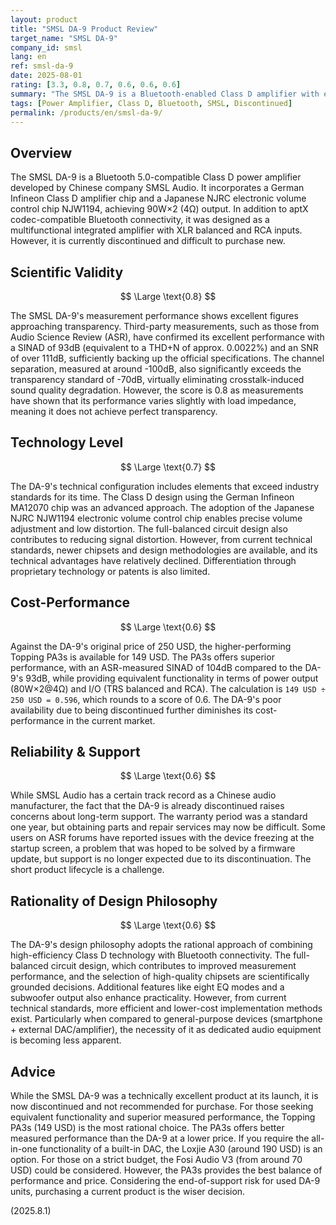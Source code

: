 ```yaml
---
layout: product
title: "SMSL DA-9 Product Review"
target_name: "SMSL DA-9"
company_id: smsl
lang: en
ref: smsl-da-9
date: 2025-08-01
rating: [3.3, 0.8, 0.7, 0.6, 0.6, 0.6]
summary: "The SMSL DA-9 is a Bluetooth-enabled Class D amplifier with excellent measured performance, but it is now discontinued and less competitive in cost-performance due to more affordable and higher-performing alternatives."
tags: [Power Amplifier, Class D, Bluetooth, SMSL, Discontinued]
permalink: /products/en/smsl-da-9/
---
```


## Overview

The SMSL DA-9 is a Bluetooth 5.0-compatible Class D power amplifier developed by Chinese company SMSL Audio. It incorporates a German Infineon Class D amplifier chip and a Japanese NJRC electronic volume control chip NJW1194, achieving 90W×2 (4Ω) output. In addition to aptX codec-compatible Bluetooth connectivity, it was designed as a multifunctional integrated amplifier with XLR balanced and RCA inputs. However, it is currently discontinued and difficult to purchase new.

## Scientific Validity

$$ \Large \text{0.8} $$

The SMSL DA-9's measurement performance shows excellent figures approaching transparency. Third-party measurements, such as those from Audio Science Review (ASR), have confirmed its excellent performance with a SINAD of 93dB (equivalent to a THD+N of approx. 0.0022%) and an SNR of over 111dB, sufficiently backing up the official specifications. The channel separation, measured at around -100dB, also significantly exceeds the transparency standard of -70dB, virtually eliminating crosstalk-induced sound quality degradation. However, the score is 0.8 as measurements have shown that its performance varies slightly with load impedance, meaning it does not achieve perfect transparency.

## Technology Level

$$ \Large \text{0.7} $$

The DA-9's technical configuration includes elements that exceed industry standards for its time. The Class D design using the German Infineon MA12070 chip was an advanced approach. The adoption of the Japanese NJRC NJW1194 electronic volume control chip enables precise volume adjustment and low distortion. The full-balanced circuit design also contributes to reducing signal distortion. However, from current technical standards, newer chipsets and design methodologies are available, and its technical advantages have relatively declined. Differentiation through proprietary technology or patents is also limited.

## Cost-Performance

$$ \Large \text{0.6} $$

Against the DA-9's original price of 250 USD, the higher-performing Topping PA3s is available for 149 USD. The PA3s offers superior performance, with an ASR-measured SINAD of 104dB compared to the DA-9's 93dB, while providing equivalent functionality in terms of power output (80W×2@4Ω) and I/O (TRS balanced and RCA). The calculation is `149 USD ÷ 250 USD = 0.596`, which rounds to a score of 0.6. The DA-9's poor availability due to being discontinued further diminishes its cost-performance in the current market.

## Reliability & Support

$$ \Large \text{0.6} $$

While SMSL Audio has a certain track record as a Chinese audio manufacturer, the fact that the DA-9 is already discontinued raises concerns about long-term support. The warranty period was a standard one year, but obtaining parts and repair services may now be difficult. Some users on ASR forums have reported issues with the device freezing at the startup screen, a problem that was hoped to be solved by a firmware update, but support is no longer expected due to its discontinuation. The short product lifecycle is a challenge.

## Rationality of Design Philosophy

$$ \Large \text{0.6} $$

The DA-9's design philosophy adopts the rational approach of combining high-efficiency Class D technology with Bluetooth connectivity. The full-balanced circuit design, which contributes to improved measurement performance, and the selection of high-quality chipsets are scientifically grounded decisions. Additional features like eight EQ modes and a subwoofer output also enhance practicality. However, from current technical standards, more efficient and lower-cost implementation methods exist. Particularly when compared to general-purpose devices (smartphone + external DAC/amplifier), the necessity of it as dedicated audio equipment is becoming less apparent.

## Advice

While the SMSL DA-9 was a technically excellent product at its launch, it is now discontinued and not recommended for purchase. For those seeking equivalent functionality and superior measured performance, the Topping PA3s (149 USD) is the most rational choice. The PA3s offers better measured performance than the DA-9 at a lower price. If you require the all-in-one functionality of a built-in DAC, the Loxjie A30 (around 190 USD) is an option. For those on a strict budget, the Fosi Audio V3 (from around 70 USD) could be considered. However, the PA3s provides the best balance of performance and price. Considering the end-of-support risk for used DA-9 units, purchasing a current product is the wiser decision.

(2025.8.1)
